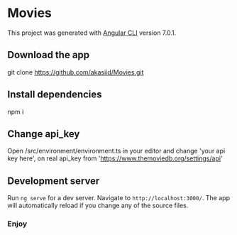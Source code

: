 # Movies

This project was generated with [Angular CLI](https://github.com/angular/angular-cli) version 7.0.1.

## Download the app

git clone https://github.com/akasiid/Movies.git

## Install dependencies

npm i

## Change api_key

Open /src/environment/environment.ts in your editor and change 'your api key here', on real api_key from 'https://www.themoviedb.org/settings/api'

## Development server

Run `ng serve` for a dev server. Navigate to `http://localhost:3000/`. The app will automatically reload if you change any of the source files.

### Enjoy


